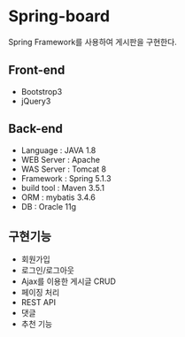 # Spring-board
Spring Framework를 사용하여 게시판을 구현한다.

## Front-end
* Bootstrop3
* jQuery3

## Back-end
* Language : JAVA 1.8
* WEB Server : Apache
* WAS Server : Tomcat 8
* Framework : Spring 5.1.3
* build tool : Maven 3.5.1
* ORM : mybatis 3.4.6
* DB : Oracle 11g

## 구현기능 
* 회원가입
* 로그인/로그아웃 
* Ajax를 이용한 게시글 CRUD
* 페이징 처리 
* REST API  
* 댓글 
* 추천 기능

